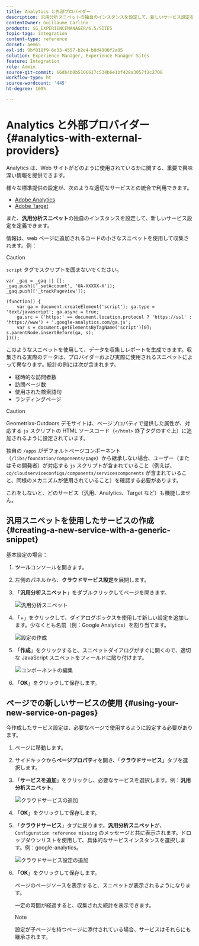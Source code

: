 ```yaml
---
title: Analytics と外部プロバイダー
description: 汎用分析スニペットの独自のインスタンスを設定して、新しいサービス設定を定義する方法を説明します。
contentOwner: Guillaume Carlino
products: SG_EXPERIENCEMANAGER/6.5/SITES
topic-tags: integration
content-type: reference
docset: aem65
exl-id: 9bf818f9-6e33-4557-b2e4-b0d4900f2a05
solution: Experience Manager, Experience Manager Sites
feature: Integration
role: Admin
source-git-commit: 66db4b0b5106617c534b6e1bf428a3057f2c2708
workflow-type: ht
source-wordcount: '445'
ht-degree: 100%

---
```



# Analytics と外部プロバイダー {#analytics-with-external-providers}

Analytics は、Web サイトがどのように使用されているかに関する、重要で興味深い情報を提供できます。

様々な標準提供の設定が、次のような適切なサービスとの統合で利用できます。

* [Adobe Analytics](/help/sites-administering/adobeanalytics.md)
* [Adobe Target](/help/sites-administering/target.md)

また、**汎用分析スニペット**&#x200B;の独自のインスタンスを設定して、新しいサービス設定を定義できます。

情報は、web ページに追加されるコードの小さなスニペットを使用して収集されます。例：

>[!CAUTION]
>
>`script` タグでスクリプトを囲まないでください。

```
var _gaq = _gaq || [];
_gaq.push(['_setAccount', 'UA-XXXXX-X']);
_gaq.push(['_trackPageview']);

(function() {
    var ga = document.createElement('script'); ga.type = 'text/javascript'; ga.async = true;
    ga.src = ('https:' == document.location.protocol ? 'https://ssl' : 'https://www') + '.google-analytics.com/ga.js';
    var s = document.getElementsByTagName('script')[0]; s.parentNode.insertBefore(ga, s);
})();
```

このようなスニペットを使用して、データを収集しレポートを生成できます。収集される実際のデータは、プロバイダーおよび実際に使用されるスニペットによって異なります。統計の例には次が含まれます。

* 経時的な訪問者数
* 訪問ページ数
* 使用された検索語句
* ランディングページ

>[!CAUTION]
>
>Geometrixx-Outdoors デモサイトは、ページプロパティで提供した属性が、対応する `js` スクリプトの HTML ソースコード（`</html>` 終了タグのすぐ上）に追加されるように設定されています。
>
>独自の `/apps` がデフォルトページコンポーネント（`/libs/foundation/components/page`）から継承しない場合、ユーザー（またはその開発者）が対応する `js` スクリプトが含まれていること（例えば、`cq/cloudserviceconfigs/components/servicescomponents` が含まれていること、同様のメカニズムが使用されていること）を確認する必要があります。
>
>これをしないと、どのサービス（汎用、Analytics、Target など）も機能しません。

## 汎用スニペットを使用したサービスの作成 {#creating-a-new-service-with-a-generic-snippet}

基本設定の場合：

1. **ツール**&#x200B;コンソールを開きます。
1. 左側のパネルから、**クラウドサービス設定**&#x200B;を展開します。
1. 「**汎用分析スニペット**」をダブルクリックしてページを開きます。

   ![汎用分析スニペット](assets/analytics_genericoverview.png)

1. 「+」をクリックして、ダイアログボックスを使用して新しい設定を追加します。少なくとも名前（例：Google Analytics）を割り当てます。

   ![設定の作成](assets/analytics_addconfig.png)

1. 「**作成**」をクリックすると、スニペットダイアログがすぐに開くので、適切な JavaScript スニペットをフィールドに貼り付けます。

   ![コンポーネントの編集](assets/analytics_snippet.png)

1. 「**OK**」をクリックして保存します。

## ページでの新しいサービスの使用 {#using-your-new-service-on-pages}

今作成したサービス設定は、必要なページで使用するように設定する必要があります。

1. ページに移動します。
1. サイドキックから&#x200B;**ページプロパティ**&#x200B;を開き、「**クラウドサービス**」タブを選択します。
1. 「**サービスを追加**」をクリックし、必要なサービスを選択します。例：**汎用分析スニペット**。

   ![クラウドサービスの追加](assets/analytics_selectservice.png)

1. 「**OK**」をクリックして保存します。
1. 「**クラウドサービス**」タブに戻ります。**汎用分析スニペット**&#x200B;が、`Configuration reference missing` のメッセージと共に表示されます。ドロップダウンリストを使用して、具体的なサービスインスタンスを選択します。例：google-analytics。

   ![クラウドサービス設定の追加](assets/analytics_selectspecificservice.png)

1. 「**OK**」をクリックして保存します。

   ページのページソースを表示すると、スニペットが表示されるようになります。

   一定の時間が経過すると、収集された統計を表示できます。

   >[!NOTE]
   >
   >設定が子ページを持つページに添付されている場合、サービスはそれらにも継承されます。
